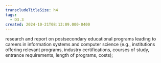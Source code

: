 ```yaml
---
transcludeTitleSize: h4
tags:
  - D3.3
created: 2024-10-21T08:13:09.000-0400
---
```

research and report on postsecondary educational programs leading to careers in information systems and computer science (e.g., institutions offering relevant programs, industry certifications, courses of study, entrance requirements, length of programs, costs);